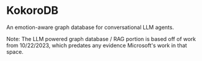 # KokoroDB
An emotion-aware graph database for conversational LLM agents.

Note: The LLM powered graph database / RAG portion is based off of work from 10/22/2023, which predates any evidence Microsoft's work in that space.
